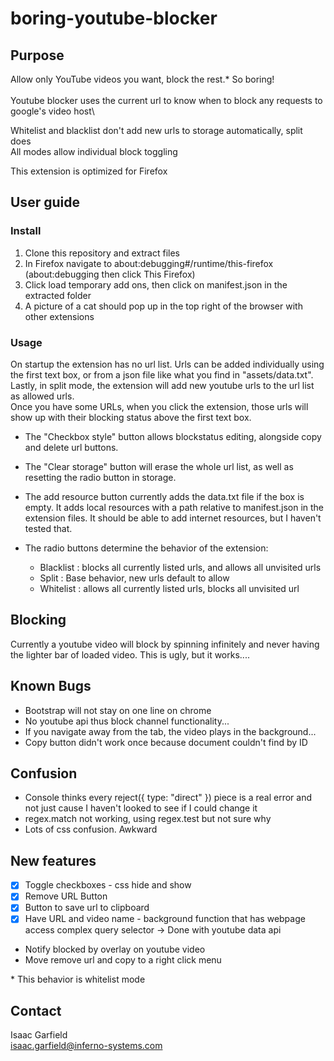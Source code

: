 # boring-youtube-blocker

## Purpose

Allow only YouTube videos you want, block the rest.\* So boring!\
\
Youtube blocker uses the current url to know when to block any requests to google's video host\

Whitelist and blacklist don't add new urls to storage automatically, split does\
All modes allow individual block toggling

This extension is optimized for Firefox

## User guide

### Install

1. Clone this repository and extract files
2. In Firefox navigate to about:debugging#/runtime/this-firefox (about:debugging then click This Firefox)
3. Click load temporary add ons, then click on manifest.json in the extracted folder
4. A picture of a cat should pop up in the top right of the browser with other extensions

### Usage

On startup the extension has no url list. Urls can be added individually using the first text box, or from a json file like what you find in "assets/data.txt".
Lastly, in split mode, the extension will add new youtube urls to the url list as allowed urls.\
Once you have some URLs, when you click the extension, those urls will show up with their blocking status above the first text box.

- The "Checkbox style" button allows blockstatus editing, alongside copy and delete url buttons.
- The "Clear storage" button will erase the whole url list, as well as resetting the radio button in storage.
- The add resource button currently adds the data.txt file if the box is empty. It adds local resources with a path relative to manifest.json in the extension files. It should be able to add internet resources, but I haven't tested that.

- The radio buttons determine the behavior of the extension:

  - Blacklist : blocks all currently listed urls, and allows all unvisited urls
  - Split : Base behavior, new urls default to allow
  - Whitelist : allows all currently listed urls, blocks all unvisited url

## Blocking

Currently a youtube video will block by spinning infinitely and never having the lighter bar of loaded video.
This is ugly, but it works....

## Known Bugs

- Bootstrap will not stay on one line on chrome
- No youtube api thus block channel functionality...
- If you navigate away from the tab, the video plays in the background...
- Copy button didn't work once because document couldn't find by ID

## Confusion

- Console thinks every reject({ type: "direct" }) piece is a real error and not just cause I haven't looked to see if I could change it
- regex.match not working, using regex.test but not sure why
- Lots of css confusion. Awkward

## New features

- [x] Toggle checkboxes - css hide and show
- [x] Remove URL Button
- [x] Button to save url to clipboard
- [x] Have URL and video name - background function that has webpage access
      complex query selector -> Done with youtube data api
- Notify blocked by overlay on youtube video
- Move remove url and copy to a right click menu

\* This behavior is whitelist mode

## Contact

Isaac Garfield\
isaac.garfield@inferno-systems.com
